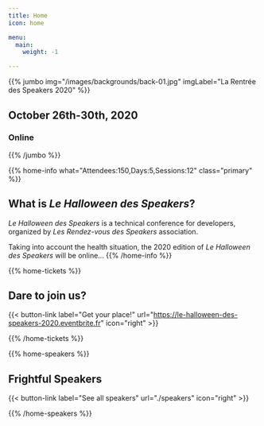 ```yaml
---
title: Home
icon: home

menu:
  main:
    weight: -1

---
```


<!-- ... -->

{{% jumbo img="/images/backgrounds/back-01.jpg" imgLabel="La Rentrée des Speakers 2020" %}}


## October 26th-30th, 2020
### Online

<!-- ... -->

<!-- ... -->

{{% /jumbo %}}

<!-- ... -->

{{% home-info what="Attendees:150,Days:5,Sessions:12" class="primary" %}}

## What is *Le Halloween des Speakers*?

*Le Halloween des Speakers* is a technical conference for developers, organized by *Les Rendez-vous des Speakers* association. 


Taking into account the health situation, the 2020 edition of *Le Halloween des Speakers* will be online...
{{% /home-info %}}

<!-- ... -->

{{% home-tickets %}}


## Dare to join us? 

{{< button-link label="Get your place!"
                url="https://le-halloween-des-speakers-2020.eventbrite.fr"
                icon="right" >}}


{{% /home-tickets %}}


<!-- ... -->
{{% home-speakers %}}
## Frightful Speakers

{{< button-link label="See all speakers"
                url="./speakers"
                icon="right" >}}

{{% /home-speakers %}}

<!-- ... -->
<!--
{{% home-location
    image="/images/map.jpg"
    address="20 Rue Duquesne, 29200 Brest, France"
    latitude="48.3918316"
    longitude="-4.4883138" %}}

## The venue

### Faculté de Lettres et Sciences Humaines

The Faculté de Lettres et Sciences Humaines, at the very heart of Brest, hosts once again the La Rentrée des Speakers

{{% /home-location %}}

<!-- ... -->

<!--
{{% youtube-section 

    title="Aftermovie La Rentrée des Speakers 2019" 
    link="q_dndapuilI" %}}

<!-- ... -->
